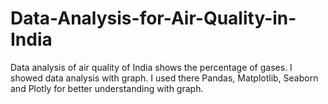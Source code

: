 # Data-Analysis-for-Air-Quality-in-India
Data analysis of air quality of India shows the percentage of gases. I showed data analysis with graph. I used there Pandas, Matplotlib, Seaborn and Plotly for better understanding with graph.  
